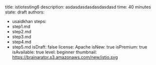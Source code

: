 title: istiotesting6
description: asdasdasdasdasdasdasd
time: 40 minutes
state: draft
authors:
  - usaidkhan
steps:
- step1.md
- step2.md
- step3.md
- step4.md
- step5.md
isDraft: false
license: Apache
isNew: true
isPremium: true
isAvailable: true
level: beginner
thumbnail: https://brainarator.s3.amazonaws.com/new/istio.svg
